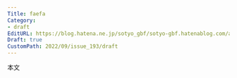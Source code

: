 ```yaml
---
Title: faefa
Category:
- draft
EditURL: https://blog.hatena.ne.jp/sotyo_gbf/sotyo-gbf.hatenablog.com/atom/entry/4207112889923147952
Draft: true
CustomPath: 2022/09/issue_193/draft
---
```


本文
